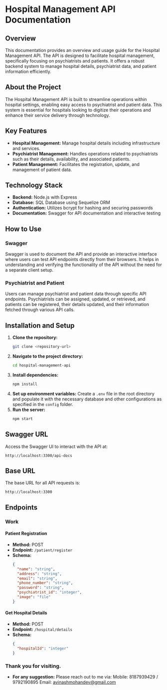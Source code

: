 # Hospital Management API Documentation

## Overview

This documentation provides an overview and usage guide for the Hospital Management API. The API is designed to facilitate hospital management, specifically focusing on psychiatrists and patients. It offers a robust backend system to manage hospital details, psychiatrist data, and patient information efficiently.

## About the Project

The Hospital Management API is built to streamline operations within hospital settings, enabling easy access to psychiatrist and patient data. This system is essential for hospitals looking to digitize their operations and enhance their service delivery through technology.

## Key Features

- **Hospital Management:** Manage hospital details including infrastructure and services.
- **Psychiatrist Management:** Handles operations related to psychiatrists such as their details, availability, and associated patients.
- **Patient Management:** Facilitates the registration, update, and management of patient data.

## Technology Stack

- **Backend:** Node.js with Express
- **Database:** SQL Database using Sequelize ORM
- **Authentication:** Utilizes bcrypt for hashing and securing passwords
- **Documentation:** Swagger for API documentation and interactive testing

## How to Use

### Swagger

Swagger is used to document the API and provide an interactive interface where users can test API endpoints directly from their browsers. It helps in understanding and verifying the functionality of the API without the need for a separate client setup.

### Psychiatrist and Patient

Users can manage psychiatrist and patient data through specific API endpoints. Psychiatrists can be assigned, updated, or retrieved, and patients can be registered, their details updated, and their information fetched through various API calls.

## Installation and Setup

1. **Clone the repository:**
   ```bash
   git clone <repository-url>
   ```
2. **Navigate to the project directory:**
   ```bash
   cd hospital-management-api
   ```
3. **Install dependencies:**
   ```bash
   npm install
   ```
4. **Set up environment variables:**
   Create a `.env` file in the root directory and populate it with the necessary database and other configurations as specified in the `config` folder.
5. **Run the server:**
   ```bash
   npm start
   ```

## Swagger URL

Access the Swagger UI to interact with the API at:
```
http://localhost:3300/api-docs
```

## Base URL

The base URL for all API requests is:
```
http://localhost:3300
```

## Endpoints

### Work

#### Patient Registration

- **Method:** POST
- **Endpoint:** `/patient/register`
- **Schema:**
  ```json
  {
    "name": "string",
    "address": "string",
    "email": "string",
    "phone_number": "string",
    "password": "string",
    "psychiatrist_id": "integer",
    "image": "file"
  }
  ```

#### Get Hospital Details

- **Method:** POST
- **Endpoint:** `/hospital/details`
- **Schema:**
  ```json
  {
    "hospitalId": "integer"
  }
  ```

### Thank you for visiting.
- **For any suggestion:**
Please reach out to me via:
Mobile: 8187939429 / 9792190895
Email: avinashmohandev@gmail.com